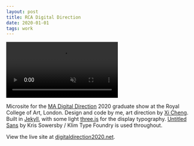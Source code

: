 ```yaml
---
layout: post
title: RCA Digital Direction
date: 2020-01-01
tags: work
---
```


<video class='full' autoplay loop muted src='/assets/digital-direction-walkthrough.mp4'></video>

Microsite for the [MA Digital Direction](https://www.rca.ac.uk/schools/school-of-communication/digital-direction/) 2020 graduate show at the Royal College of Art, London. Design and code by me, art direction by [Xi Cheng](https://chenachenc.com/). Built in [Jekyll](https://jekyllrb.com/), with some light [three.js](https://threejs.org/) for the display typography. [Untitled Sans](https://klim.co.nz/retail-fonts/untitled-sans/) by Kris Sowersby / Klim Type Foundry is used throughout.

View the live site at [digitaldirection2020.net](http://digitaldirection2020.net/).